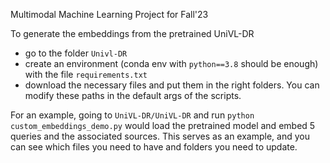 
Multimodal Machine Learning Project for Fall'23


To generate the embeddings from the pretrained UniVL-DR
- go to the folder ```Univl-DR``` 
- create an environment (conda env with ```python==3.8``` should be enough) with the file ```requirements.txt```
- download the necessary files and put them in the right folders. You can modify these paths in the default args of the scripts. 

For an example, going to ```UniVL-DR/UniVL-DR``` and run ```python custom_embeddings_demo.py``` would load the pretrained model and embed 5 queries and the associated sources. 
This serves as an example, and you can see which files you need to have and folders you need to update.
